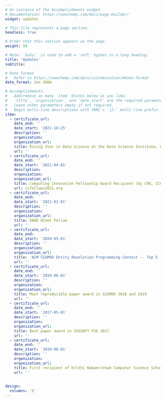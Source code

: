 ```yaml
---
# An instance of the Accomplishments widget.
# Documentation: https://wowchemy.com/docs/page-builder/
widget: updates

# This file represents a page section.
headless: true

# Order that this section appears on the page.
weight: 50

# Note: `&shy;` is used to add a 'soft' hyphen in a long heading.
title: 'Updates'
subtitle:

# Date format
#   Refer to https://wowchemy.com/docs/customization/#date-format
date_format: Jan 2006

# Accomplishments.
#   Add/remove as many `item` blocks below as you like.
#   `title`, `organization`, and `date_start` are the required parameters.
#   Leave other parameters empty if not required.
#   Begin multi-line descriptions with YAML's `|2-` multi-line prefix.
item:
  - certificate_url: 
    date_end: ''
    date_start: '2021-10-25'
    description: ''
    organization: 
    organization_url: 
    title: Rising Star in Data Science at the Data Science Institute, UChicago
    url: ''
  - certificate_url: 
    date_end: ''
    date_start: '2021-04-01'
    description: 
    organization: 
    organization_url: 
    title: Computing Innovation Fellowship Award Recipient (by CRA, CCC and NSF)
    url: cifellows2021.org
  - certificate_url: 
    date_end: 
    date_start: '2021-02-01'
    description: ''
    organization: 
    organization_url: 
    title: DAAD AInet Fellow
    url: ''
  - certificate_url: 
    date_end: 
    date_start: '2020-05-01'
    description: ''
    organization: 
    organization_url: 
    title: 'ACM SIGMOD Entity Resolution Programming Contest -- Top 5 finalist'
    url: ''
  - certificate_url: 
    date_end: ''
    date_start: '2019-06-01'
    description: ''
    organization: 
    organization_url: 
    title: Most reproducible paper award in SIGMOD 2018 and 2019
    url: ''
  - certificate_url: 
    date_end: ''
    date_start: '2017-05-01'
    description: ''
    organization: 
    organization_url: 
    title: Best paper award in SIGSOFT FSE 2017
    url: ''
  - certificate_url: 
    date_end: ''
    date_start: '2019-06-01'
    description: ''
    organization: 
    organization_url: 
    title: First recipient of Krithi Ramamritham Computer Science Scholarship
    url: ''
    
 
design:
  columns: '2'
---
```

